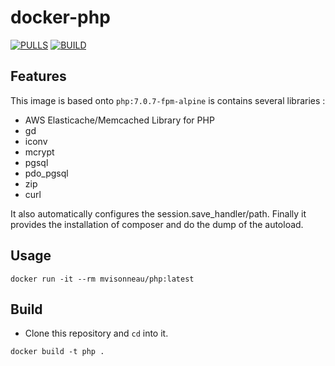 # docker-php

[![PULLS](https://img.shields.io/docker/pulls/mvisonneau/php.svg)](https://hub.docker.com/r/mvisonneau/php)
[![BUILD](https://img.shields.io/travis/mvisonneau/docker-php/master.svg)](https://travis-ci.org/mvisonneau/docker-php)

## Features

This image is based onto `php:7.0.7-fpm-alpine` is contains several libraries :
- AWS Elasticache/Memcached Library for PHP
- gd
- iconv
- mcrypt
- pgsql
- pdo_pgsql
- zip
- curl

It also automatically configures the session.save_handler/path.
Finally it provides the installation of composer and do the dump of the autoload.

## Usage

```
docker run -it --rm mvisonneau/php:latest
```

## Build

- Clone this repository and `cd` into it.

```
docker build -t php .
```
